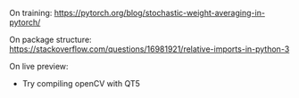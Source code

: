 On training:
https://pytorch.org/blog/stochastic-weight-averaging-in-pytorch/

On package structure:
https://stackoverflow.com/questions/16981921/relative-imports-in-python-3

On live preview:
 - Try compiling openCV with QT5

